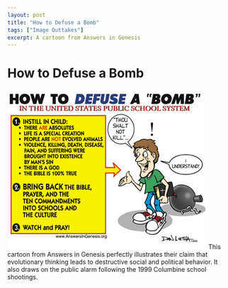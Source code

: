```yaml
---
layout: post
title: "How to Defuse a Bomb"
tags: ["Image Outtakes"]
excerpt: A cartoon from Answers in Genesis
---
```


# How to Defuse a Bomb

![How to Defuse a Bomb](/assets/img/Debomb.jpg)
This cartoon from Answers in Genesis perfectly illustrates their claim that evolutionary thinking leads to destructive social and political behavior. It also draws on the public alarm following the 1999 Columbine school shootings.

